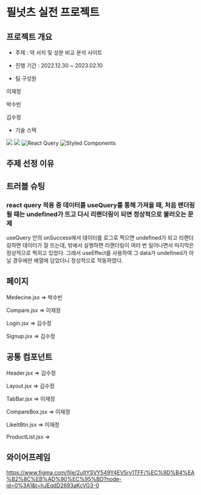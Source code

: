 # 필넛츠 실전 프로젝트

## 프로젝트 개요

- 주제 : 약 서치 및 성분 비교 분석 사이트

- 진행 기간 : 2022.12.30 ~ 2023.02.10

- 팀 구성원

이재정

박수빈

김수정

- 기술 스택

<img src="https://img.shields.io/badge/javascript-F7DF1E?style=for-the-badge&logo=javascript&logoColor=black"> <img src="https://img.shields.io/badge/react-61DAFB?style=for-the-badge&logo=react&logoColor=black"> ![React Query](https://img.shields.io/badge/-React%20Query-FF4154?style=for-the-badge&logo=react%20query&logoColor=white) ![Styled Components](https://img.shields.io/badge/styled--components-DB7093?style=for-the-badge&logo=styled-components&logoColor=white)

## 주제 선정 이유

## 트러블 슈팅
### react query 적용 중 데이터를 useQuery를 통해 가져올 때, 처음 랜더링 될 때는 undefined가 뜨고 다시 리랜더링이 되면 정상적으로 불러오는 문제
useQuery 안의 onSuccess에서 데이터를 로그로 찍으면 undefined가 되고 리랜더링하면 데이터가 잘 뜨는데,
밖에서 실행하면 리랜더링이 여러 번 일어나면서 마지막은 정상적으로 찍히고 있었다.
그래서 useEffect를 사용하여 그 data가 undefined가 아닐 경우에만 배열에 담았더니 정상적으로 작동하였다.



## 페이지
Medecine.jsx => 박수빈

Compare.jsx => 이재정

Login.jsx => 김수정

Signup.jsx => 김수정



## 공통 컴포넌트
Header.jsx => 김수정

Layout.jsx => 김수정

TabBar.jsx => 이재정

CompareBox.jsx => 이재정

LikeItBtn.jsx => 이재정

ProductList.jsx => 


## 와이어프레임
https://www.figma.com/file/2uItYSVY549Y4EV5rv1TFF/%EC%9D%B4%EA%B2%8C%EB%AD%90%EC%95%BD?node-id=0%3A1&t=hJEqdD2693aKcVG3-0

